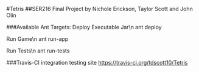 #Tetris
##SER216 Final Project by Nichole Erickson, Taylor Scott and John Olin

###Available Ant Targets:
Deploy Executable Jar\n
ant deploy

Run Game\n
ant run-app

Run Tests\n
ant run-tests

###Travis-CI integration testing site
https://travis-ci.org/tdscott10/Tetris
